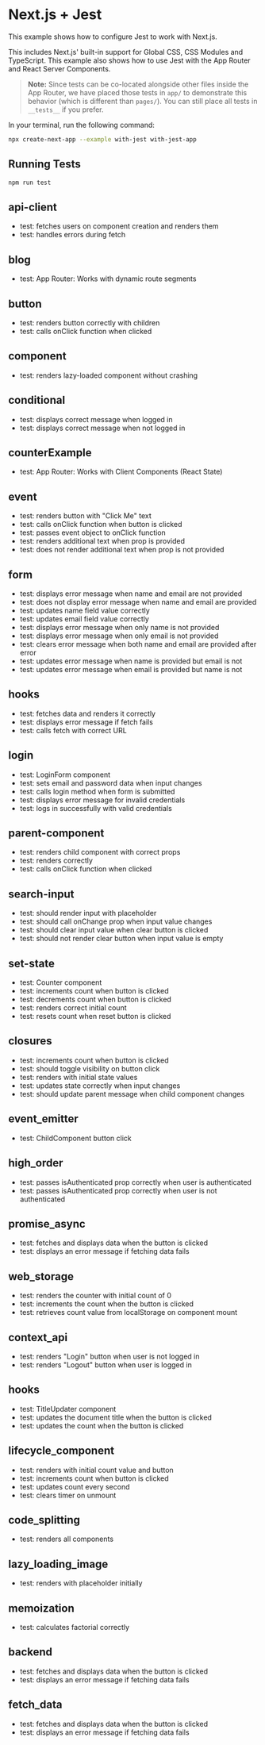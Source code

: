 # Next.js + Jest

This example shows how to configure Jest to work with Next.js.

This includes Next.js' built-in support for Global CSS, CSS Modules and TypeScript. This example also shows how to use Jest with the App Router and React Server Components.

> **Note:** Since tests can be co-located alongside other files inside the App Router, we have placed those tests in `app/` to demonstrate this behavior (which is different than `pages/`). You can still place all tests in `__tests__` if you prefer.


In your terminal, run the following command:

```bash
npx create-next-app --example with-jest with-jest-app
```

## Running Tests

```bash
npm run test
```


## api-client

- test: fetches users on component creation and renders them
- test: handles errors during fetch

## blog

- test: App Router: Works with dynamic route segments

## button

- test: renders button correctly with children
- test: calls onClick function when clicked

## component

- test: renders lazy-loaded component without crashing

## conditional

- test: displays correct message when logged in
- test: displays correct message when not logged in

## counterExample

- test: App Router: Works with Client Components (React State)

## event

- test: renders button with "Click Me" text
- test: calls onClick function when button is clicked
- test: passes event object to onClick function
- test: renders additional text when prop is provided
- test: does not render additional text when prop is not provided

## form

- test: displays error message when name and email are not provided
- test: does not display error message when name and email are provided
- test: updates name field value correctly
- test: updates email field value correctly
- test: displays error message when only name is not provided
- test: displays error message when only email is not provided
- test: clears error message when both name and email are provided after error
- test: updates error message when name is provided but email is not
- test: updates error message when email is provided but name is not

## hooks

- test: fetches data and renders it correctly
- test: displays error message if fetch fails
- test: calls fetch with correct URL

## login

- test: LoginForm component
- test: sets email and password data when input changes
- test: calls login method when form is submitted
- test: displays error message for invalid credentials
- test: logs in successfully with valid credentials

## parent-component

- test: renders child component with correct props
- test: renders correctly
- test: calls onClick function when clicked

## search-input

- test: should render input with placeholder
- test: should call onChange prop when input value changes
- test: should clear input value when clear button is clicked
- test: should not render clear button when input value is empty

## set-state

- test: Counter component
- test: increments count when button is clicked
- test: decrements count when button is clicked
- test: renders correct initial count
- test: resets count when reset button is clicked

## closures

- test: increments count when button is clicked
- test: should toggle visibility on button click
- test: renders with initial state values
- test: updates state correctly when input changes
- test: should update parent message when child component changes

## event_emitter

- test: ChildComponent button click

## high_order

- test: passes isAuthenticated prop correctly when user is authenticated
- test: passes isAuthenticated prop correctly when user is not authenticated

## promise_async

- test: fetches and displays data when the button is clicked
- test: displays an error message if fetching data fails

##  web_storage

- test: renders the counter with initial count of 0
- test: increments the count when the button is clicked
- test: retrieves count value from localStorage on component mount

## context_api

- test: renders "Login" button when user is not logged in
- test: renders "Logout" button when user is logged in

## hooks

- test: TitleUpdater component
- test: updates the document title when the button is clicked
- test: updates the count when the button is clicked

## lifecycle_component

- test: renders with initial count value and button
- test: increments count when button is clicked
- test: updates count every second
- test: clears timer on unmount


## code_splitting

- test: renders all components

## lazy_loading_image

- test: renders with placeholder initially

## memoization

- test: calculates factorial correctly

## backend

- test: fetches and displays data when the button is clicked
- test: displays an error message if fetching data fails

## fetch_data

- test: fetches and displays data when the button is clicked
- test: displays an error message if fetching data fails
  



